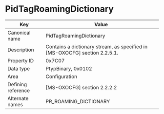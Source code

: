 # PidTagRoamingDictionary

| Key | Value |
|---|---|
| Canonical name | PidTagRoamingDictionary |
| Description | Contains a dictionary stream, as specified in [MS-OXOCFG] section 2.2.5.1. |
| Property ID | 0x7C07 |
| Data type | PtypBinary, 0x0102 |
| Area | Configuration |
| Defining reference | [MS-OXOCFG] section 2.2.2.2 |
| Alternate names | PR_ROAMING_DICTIONARY |
